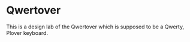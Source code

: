 # Qwertover

This is a design  lab of the Qwertover which is supposed to be a Qwerty, Plover keyboard.
